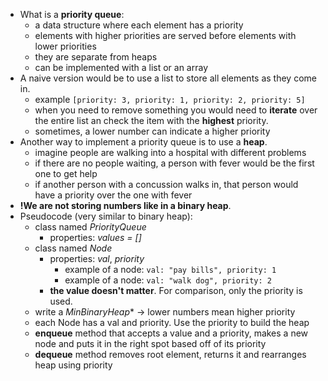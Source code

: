 * What is a **priority queue**:
    - a data structure where each element has a priority
    - elements with higher priorities are served before elements with lower priorities
    - they are separate from heaps
    - can be implemented with a list or an array
* A naive version would be to use a list to store all elements as they come in. 
    - example `[priority: 3, priority: 1, priority: 2, priority: 5]`
    - when you need to remove something you would need to **iterate** over the entire list an check the item with the **highest** priority.
    - sometimes, a lower number can indicate a higher priority
* Another way to implement a priority queue is to use a **heap**.
    - imagine people are walking into a hospital with different problems
    - if there are no people waiting, a person with fever would be the first one to get help
    - if another person with a concussion walks in, that person would have a priority over the one with fever
* **!We are not storing numbers like in a binary heap**.
* Pseudocode (very similar to binary heap):
    - class named *PriorityQueue*
        - properties: *values = []*
    - class named *Node*
        - properties: *val*, *priority*
            - example of a node: `val: "pay bills", priority: 1` 
            - example of a node: `val: "walk dog", priority: 2` 
        - **the value doesn't matter**. For comparison, only the priority is used.
    - write a *MinBinaryHeap** -> lower numbers mean higher priority
    - each Node has a val and priority. Use the priority to build the heap
    - **enqueue** method that accepts a value and a priority, makes a new node and puts it in the right spot based off of its priority
    - **dequeue** method removes root element, returns it and rearranges heap using priority